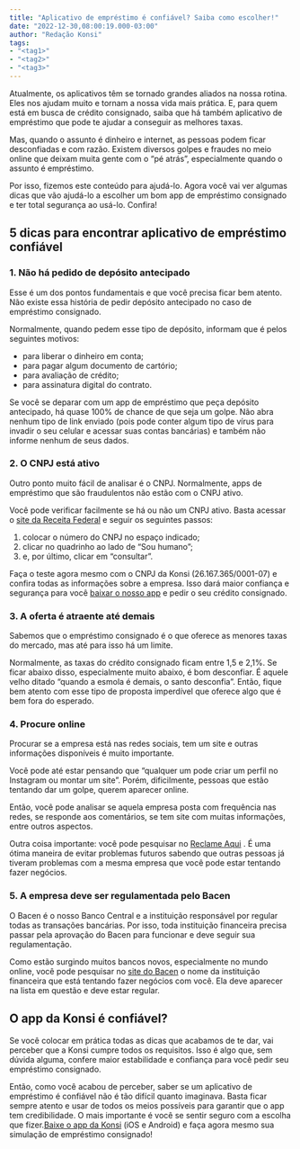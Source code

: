 ```yaml
---
title: "Aplicativo de empréstimo é confiável? Saiba como escolher!"
date: "2022-12-30,08:00:19.000-03:00"
author: "Redação Konsi"
tags:
- "<tag1>"
- "<tag2>"
- "<tag3>"
---
```


<p>Atualmente, os aplicativos têm se tornado grandes aliados na nossa rotina. Eles nos ajudam muito e tornam a nossa vida mais prática. E, para quem está em busca de crédito consignado, saiba que há também aplicativo de empréstimo que pode te ajudar a conseguir as melhores taxas.</p><p>Mas, quando o assunto é dinheiro e internet, as pessoas podem ficar desconfiadas e com razão. Existem diversos golpes e fraudes no meio online que deixam muita gente com o “pé atrás”, especialmente quando o assunto é empréstimo.</p><p>Por isso, fizemos este conteúdo para ajudá-lo. Agora você vai ver algumas dicas que vão ajudá-lo a escolher um bom app de empréstimo consignado e ter total segurança ao usá-lo. Confira!</p><!--kg-card-begin: html--><h2>5 dicas para encontrar aplicativo de empr&eacute;stimo confi&aacute;vel</h2><!--kg-card-end: html--><!--kg-card-begin: html--><h3>1. Não há pedido de depósito antecipado</h3><!--kg-card-end: html--><p>Esse é um dos pontos fundamentais e que você precisa ficar bem atento. Não existe essa história de pedir depósito antecipado no caso de empréstimo consignado.</p><p>Normalmente, quando pedem esse tipo de depósito, informam que é pelos seguintes motivos:</p><ul><li>para liberar o dinheiro em conta;</li><li>para pagar algum documento de cartório;</li><li>para avaliação de crédito;</li><li>para assinatura digital do contrato.</li></ul><p>Se você se deparar com um app de empréstimo que peça depósito antecipado, há quase 100% de chance de que seja um golpe. Não abra nenhum tipo de link enviado (pois pode conter algum tipo de vírus para invadir o seu celular e acessar suas contas bancárias) e também não informe nenhum de seus dados.</p><!--kg-card-begin: html--><h3>2. O CNPJ está ativo</h3><!--kg-card-end: html--><p>Outro ponto muito fácil de analisar é o CNPJ. Normalmente, apps de empréstimo que são fraudulentos não estão com o CNPJ ativo.</p><p>Você pode verificar facilmente se há ou não um CNPJ ativo. Basta acessar o <a href="https://servicos.receita.fazenda.gov.br/servicos/cnpjreva/cnpjreva_solicitacao.asp">site da Receita Federal</a> e seguir os seguintes passos:</p><ol><li>colocar o número do CNPJ no espaço indicado;</li><li>clicar no quadrinho ao lado de “Sou humano”;</li><li>e, por último, clicar em “consultar”.</li></ol><p>Faça o teste agora mesmo com o CNPJ da Konsi (26.167.365/0001-07) e confira todas as informações sobre a empresa. Isso dará maior confiança e segurança para você <a href="https://konsi.com.br/">baixar o nosso app</a> e pedir o seu crédito consignado.</p><!--kg-card-begin: html--><h3>3. A oferta é atraente até demais</h3><!--kg-card-end: html--><p>Sabemos que o empréstimo consignado é o que oferece as menores taxas do mercado, mas até para isso há um limite.</p><p>Normalmente, as taxas do crédito consignado ficam entre 1,5 e 2,1%. Se ficar abaixo disso, especialmente muito abaixo, é bom desconfiar. É aquele velho ditado “quando a esmola é demais, o santo desconfia”. Então, fique bem atento com esse tipo de proposta imperdível que oferece algo que é bem fora do esperado.</p><!--kg-card-begin: html--><h3>4. Procure online</h3><!--kg-card-end: html--><p>Procurar se a empresa está nas redes sociais, tem um site e outras informações disponíveis é muito importante.</p><p>Você pode até estar pensando que “qualquer um pode criar um perfil no Instagram ou montar um site”. Porém, dificilmente, pessoas que estão tentando dar um golpe, querem aparecer online.</p><p>Então, você pode analisar se aquela empresa posta com frequência nas redes, se responde aos comentários, se tem site com muitas informações, entre outros aspectos.</p><p>Outra coisa importante: você pode pesquisar no <a href="https://www.reclameaqui.com.br/">Reclame Aqui</a> . É uma ótima maneira de evitar problemas futuros sabendo que outras pessoas já tiveram problemas com a mesma empresa que você pode estar tentando fazer negócios.</p><!--kg-card-begin: html--><h3>5. A empresa deve ser regulamentada pelo Bacen</h3><!--kg-card-end: html--><p>O Bacen é o nosso Banco Central e a instituição responsável por regular todas as transações bancárias. Por isso, toda instituição financeira precisa passar pela aprovação do Bacen para funcionar e deve seguir sua regulamentação.</p><p>Como estão surgindo muitos bancos novos, especialmente no mundo online, você pode pesquisar no <a href="https://www.bcb.gov.br/estabilidadefinanceira/encontreinstituicao">site do Bacen</a> o nome da instituição financeira que está tentando fazer negócios com você. Ela deve aparecer na lista em questão e deve estar regular.</p><!--kg-card-begin: html--><h2>O app da Konsi &eacute; confi&aacute;vel?</h2><!--kg-card-end: html--><p>Se você colocar em prática todas as dicas que acabamos de te dar, vai perceber que a Konsi cumpre todos os requisitos. Isso é algo que, sem dúvida alguma, confere maior estabilidade e confiança para você pedir seu empréstimo consignado.</p><p>Então, como você acabou de perceber, saber se um aplicativo de empréstimo é confiável não é tão difícil quanto imaginava. Basta ficar sempre atento e usar de todos os meios possíveis para garantir que o app tem credibilidade. O mais importante é você se sentir seguro com a escolha que fizer.<a href=" https://q2kj.adj.st/?adj_t=1075aqga&amp;adj_campaign=site&amp;adj_adgroup=blog&amp;adj_creative=aplicativo-de-emprestimo">Baixe o app da Konsi</a> (iOS e Android) e faça agora mesmo sua simulação de empréstimo consignado!</p>
